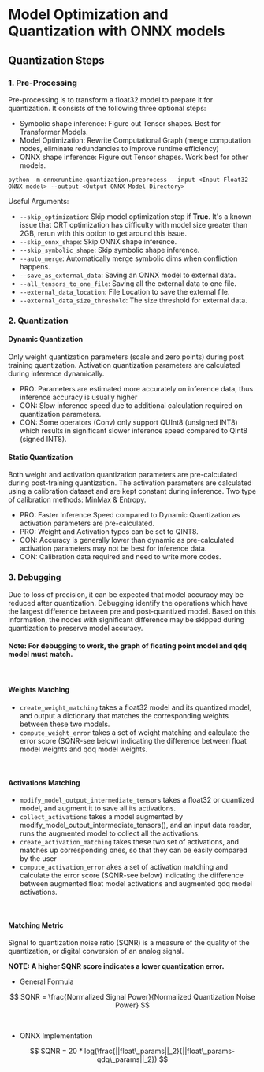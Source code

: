 # Model Optimization and Quantization with ONNX models

## Quantization Steps
### 1. Pre-Processing
Pre-processing is to transform a float32 model to prepare it for quantization. It consists of the following three optional steps:
- Symbolic shape inference: Figure out Tensor shapes. Best for Transformer Models.
- Model Optimization: Rewrite Computational Graph (merge computation nodes, eliminate redundancies to improve runtime efficiency)
- ONNX shape inference: Figure out Tensor shapes. Work best for other models.
```
python -m onnxruntime.quantization.preprocess --input <Input Float32 ONNX model> --output <Output ONNX Model Dỉrectory>
```

Useful Arguments:
- `--skip_optimization`: Skip model optimization step if **True**. It's a known issue that ORT optimization has difficulty with model size greater than 2GB, rerun with this option to get around this issue.
- `--skip_onnx_shape`: Skip ONNX shape inference. 
- `--skip_symbolic_shape`: Skip symbolic shape inference.
- `--auto_merge`: Automatically merge symbolic dims when confliction happens.
- `--save_as_external_data`: Saving an ONNX model to external data.
- `--all_tensors_to_one_file`: Saving all the external data to one file.
- `--external_data_location`: File Location to save the external file.
- `--external_data_size_threshold`: The size threshold for external data.

### 2. Quantization
#### **Dynamic Quantization**

Only weight quantization parameters (scale and zero points) during post training quantization. Activation quantization parameters are calculated during inference dynamically. 

- PRO: Parameters are estimated more accurately on inference data, thus inference accuracy is usually higher
- CON: Slow inference speed due to additional calculation required on quantization parameters.
- CON: Some operators (Conv) only support QUInt8 (unsigned INT8) which results in significant slower inference speed compared to QInt8 (signed INT8).

#### **Static Quantization**

Both weight and activation quantization parameters are pre-calculated during post-training quantization. The activation parameters are calculated using a calibration dataset and are kept constant during inference. Two type of calibration methods: MinMax & Entropy.

- PRO: Faster Inference Speed compared to Dynamic Quantization as activation parameters are pre-calculated.
- PRO: Weight and Activation types can be set to QINT8.
- CON: Accuracy is generally lower than dynamic as pre-calculated activation parameters may not be best for inference data.
- CON: Calibration data required and need to write more codes. 

### 3. Debugging

Due to loss of precision, it can be expected that model accuracy may be reduced after quantization. Debugging identify the operations which have the largest difference between pre and post-quantized model. Based on this information, the nodes with significant difference may be skipped during quantization to preserve model accuracy.

#### **Note: For debugging to work, the graph of floating point model and qdq model must match.**

<br>

#### **Weights Matching**
- `create_weight_matching` takes a float32 model and its quantized model, and output a dictionary that matches the corresponding weights between these two models.
- `compute_weight_error` takes a set of weight matching and calculate the error score (SQNR-see below) indicating the difference between float model weights and qdq model weights.
<br>

#### **Activations Matching**
- `modify_model_output_intermediate_tensors` takes a float32 or quantized model, and augment it to save all its activations.
- `collect_activations` takes a model augmented by modify_model_output_intermediate_tensors(), and an input data reader, runs the augmented model to collect all the activations.
- `create_activation_matching` takes these two set of activations, and matches up corresponding ones, so that they can be easily compared by the user
- `compute_activation_error` akes a set of activation matching and calculate the error score (SQNR-see below) indicating the difference between augmented float model activations and augmented qdq model activations.

<br>

#### **Matching Metric**
Signal to quantization noise ratio (SQNR) is a measure of the quality of the quantization, or digital conversion of an analog signal.

**NOTE: A higher SQNR score indicates a lower quantization error.**


- General Formula

$$ SQNR = \frac{Normalized Signal Power}{Normalized Quantization Noise Power} $$

<br>

- ONNX Implementation

$$ SQNR = 20 * log(\frac{||float\_params||_2}{||float\_params-qdq\_params||_2}) $$


